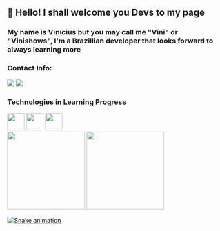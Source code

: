 ## 👋 Hello! I shall welcome you Devs to my page
### My name is Vinícius but you may call me "Vini" or "Vinishows", I'm a Brazillian developer that looks forward to always learning more

### Contact Info:
<a href="https://instagram.com/vinilimacm" target="_blank"><img src="https://img.shields.io/badge/-Instagram-%23E4405F?style=for-the-badge&logo=instagram&logoColor=white" target="_blank"></a>
<a href = "mailto:kcmorais2@gmail.com"><img src="https://img.shields.io/badge/Gmail-D14836?style=for-the-badge&logo=gmail&logoColor=white" target="_blank"></a>

### Technologies in Learning Progress

<img src="https://cdn.jsdelivr.net/gh/devicons/devicon/icons/arduino/arduino-original-wordmark.svg" width="40" height="40"/>
<img src="https://cdn.jsdelivr.net/gh/devicons/devicon/icons/javascript/javascript-original.svg" width="40" height="40"/>
<img src="https://cdn.jsdelivr.net/gh/devicons/devicon/icons/godot/godot-original-wordmark.svg" width="40" height="40"/>

<div>
<a href="https://github.com/seu-usuário-aqui">
<img height="180em" src="https://github-readme-stats.vercel.app/api/top-langs/?username=Vinishows&layout=compact&langs_count=7&theme=dracula"/>
<img height="180em" src="https://github-readme-stats.vercel.app/api?username=Vinishows&show_icons=true&theme=dracula&include_all_commits=true&count_private=true"/>
</div>

  ![Snake animation](https://github.com/Vinishows/Vinishows/blob/output/github-contribution-grid-snake.svg)
